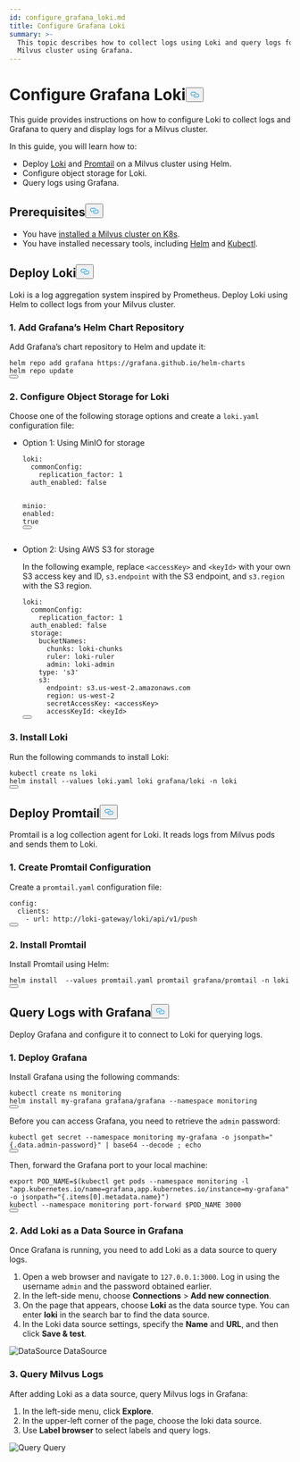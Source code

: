 ```yaml
---
id: configure_grafana_loki.md
title: Configure Grafana Loki
summary: >-
  This topic describes how to collect logs using Loki and query logs for a
  Milvus cluster using Grafana.
---
```

<h1 id="Configure-Grafana-Loki" class="common-anchor-header">Configure Grafana Loki<button data-href="#Configure-Grafana-Loki" class="anchor-icon" translate="no">
      <svg translate="no"
        aria-hidden="true"
        focusable="false"
        height="20"
        version="1.1"
        viewBox="0 0 16 16"
        width="16"
      >
        <path
          fill="#0092E4"
          fill-rule="evenodd"
          d="M4 9h1v1H4c-1.5 0-3-1.69-3-3.5S2.55 3 4 3h4c1.45 0 3 1.69 3 3.5 0 1.41-.91 2.72-2 3.25V8.59c.58-.45 1-1.27 1-2.09C10 5.22 8.98 4 8 4H4c-.98 0-2 1.22-2 2.5S3 9 4 9zm9-3h-1v1h1c1 0 2 1.22 2 2.5S13.98 12 13 12H9c-.98 0-2-1.22-2-2.5 0-.83.42-1.64 1-2.09V6.25c-1.09.53-2 1.84-2 3.25C6 11.31 7.55 13 9 13h4c1.45 0 3-1.69 3-3.5S14.5 6 13 6z"
        ></path>
      </svg>
    </button></h1><p>This guide provides instructions on how to configure Loki to collect logs and Grafana to query and display logs for a Milvus cluster.</p>
<p>In this guide, you will learn how to:</p>
<ul>
<li>Deploy <a href="https://grafana.com/docs/loki/latest/get-started/overview/">Loki</a> and <a href="https://grafana.com/docs/loki/latest/send-data/promtail/">Promtail</a> on a Milvus cluster using Helm.</li>
<li>Configure object storage for Loki.</li>
<li>Query logs using Grafana.</li>
</ul>
<h2 id="Prerequisites" class="common-anchor-header">Prerequisites<button data-href="#Prerequisites" class="anchor-icon" translate="no">
      <svg translate="no"
        aria-hidden="true"
        focusable="false"
        height="20"
        version="1.1"
        viewBox="0 0 16 16"
        width="16"
      >
        <path
          fill="#0092E4"
          fill-rule="evenodd"
          d="M4 9h1v1H4c-1.5 0-3-1.69-3-3.5S2.55 3 4 3h4c1.45 0 3 1.69 3 3.5 0 1.41-.91 2.72-2 3.25V8.59c.58-.45 1-1.27 1-2.09C10 5.22 8.98 4 8 4H4c-.98 0-2 1.22-2 2.5S3 9 4 9zm9-3h-1v1h1c1 0 2 1.22 2 2.5S13.98 12 13 12H9c-.98 0-2-1.22-2-2.5 0-.83.42-1.64 1-2.09V6.25c-1.09.53-2 1.84-2 3.25C6 11.31 7.55 13 9 13h4c1.45 0 3-1.69 3-3.5S14.5 6 13 6z"
        ></path>
      </svg>
    </button></h2><ul>
<li>You have <a href="/docs/v2.4.x/install_cluster-helm.md">installed a Milvus cluster on K8s</a>.</li>
<li>You have installed necessary tools, including <a href="https://helm.sh/docs/intro/install/">Helm</a> and <a href="https://kubernetes.io/docs/tasks/tools/">Kubectl</a>.</li>
</ul>
<h2 id="Deploy-Loki" class="common-anchor-header">Deploy Loki<button data-href="#Deploy-Loki" class="anchor-icon" translate="no">
      <svg translate="no"
        aria-hidden="true"
        focusable="false"
        height="20"
        version="1.1"
        viewBox="0 0 16 16"
        width="16"
      >
        <path
          fill="#0092E4"
          fill-rule="evenodd"
          d="M4 9h1v1H4c-1.5 0-3-1.69-3-3.5S2.55 3 4 3h4c1.45 0 3 1.69 3 3.5 0 1.41-.91 2.72-2 3.25V8.59c.58-.45 1-1.27 1-2.09C10 5.22 8.98 4 8 4H4c-.98 0-2 1.22-2 2.5S3 9 4 9zm9-3h-1v1h1c1 0 2 1.22 2 2.5S13.98 12 13 12H9c-.98 0-2-1.22-2-2.5 0-.83.42-1.64 1-2.09V6.25c-1.09.53-2 1.84-2 3.25C6 11.31 7.55 13 9 13h4c1.45 0 3-1.69 3-3.5S14.5 6 13 6z"
        ></path>
      </svg>
    </button></h2><p>Loki is a log aggregation system inspired by Prometheus. Deploy Loki using Helm to collect logs from your Milvus cluster.</p>
<h3 id="1-Add-Grafanas-Helm-Chart-Repository" class="common-anchor-header">1. Add Grafana’s Helm Chart Repository</h3><p>Add Grafana’s chart repository to Helm and update it:</p>
<pre><code translate="no">helm repo <span class="hljs-keyword">add</span> grafana https:<span class="hljs-comment">//grafana.github.io/helm-charts</span>
helm repo update
<button class="copy-code-btn"></button></code></pre>
<h3 id="2-Configure-Object-Storage-for-Loki" class="common-anchor-header">2. Configure Object Storage for Loki</h3><p>Choose one of the following storage options and create a <code translate="no">loki.yaml</code> configuration file:</p>
<ul>
<li><p>Option 1: Using MinIO for storage</p>
<pre><code translate="no" class="language-yaml"><span class="hljs-attr">loki:</span>
  <span class="hljs-attr">commonConfig:</span>
    <span class="hljs-attr">replication_factor:</span> <span class="hljs-number">1</span>
  <span class="hljs-attr">auth_enabled:</span> <span class="hljs-literal">false</span>

<span class="hljs-attr">minio:</span>
  <span class="hljs-attr">enabled:</span> <span class="hljs-literal">true</span>
<button class="copy-code-btn"></button></code></pre></li>
<li><p>Option 2: Using AWS S3 for storage</p>
<p>In the following example, replace <code translate="no">&lt;accessKey&gt;</code> and <code translate="no">&lt;keyId&gt;</code> with your own S3 access key and ID, <code translate="no">s3.endpoint</code> with the S3 endpoint, and <code translate="no">s3.region</code> with the S3 region.</p>
<pre><code translate="no" class="language-yaml"><span class="hljs-attr">loki:</span>
  <span class="hljs-attr">commonConfig:</span>
    <span class="hljs-attr">replication_factor:</span> <span class="hljs-number">1</span>
  <span class="hljs-attr">auth_enabled:</span> <span class="hljs-literal">false</span>
  <span class="hljs-attr">storage:</span>
    <span class="hljs-attr">bucketNames:</span>
      <span class="hljs-attr">chunks:</span> <span class="hljs-string">loki-chunks</span>
      <span class="hljs-attr">ruler:</span> <span class="hljs-string">loki-ruler</span>
      <span class="hljs-attr">admin:</span> <span class="hljs-string">loki-admin</span>
    <span class="hljs-attr">type:</span> <span class="hljs-string">&#x27;s3&#x27;</span>
    <span class="hljs-attr">s3:</span>
      <span class="hljs-attr">endpoint:</span> <span class="hljs-string">s3.us-west-2.amazonaws.com</span>
      <span class="hljs-attr">region:</span> <span class="hljs-string">us-west-2</span>
      <span class="hljs-attr">secretAccessKey:</span> <span class="hljs-string">&lt;accessKey&gt;</span>
      <span class="hljs-attr">accessKeyId:</span> <span class="hljs-string">&lt;keyId&gt;</span>
<button class="copy-code-btn"></button></code></pre></li>
</ul>
<h3 id="3-Install-Loki" class="common-anchor-header">3. Install Loki</h3><p>Run the following commands to install Loki:</p>
<pre><code translate="no" class="language-shell">kubectl create ns loki
helm install --values loki.yaml loki grafana/loki -n loki
<button class="copy-code-btn"></button></code></pre>
<h2 id="Deploy-Promtail" class="common-anchor-header">Deploy Promtail<button data-href="#Deploy-Promtail" class="anchor-icon" translate="no">
      <svg translate="no"
        aria-hidden="true"
        focusable="false"
        height="20"
        version="1.1"
        viewBox="0 0 16 16"
        width="16"
      >
        <path
          fill="#0092E4"
          fill-rule="evenodd"
          d="M4 9h1v1H4c-1.5 0-3-1.69-3-3.5S2.55 3 4 3h4c1.45 0 3 1.69 3 3.5 0 1.41-.91 2.72-2 3.25V8.59c.58-.45 1-1.27 1-2.09C10 5.22 8.98 4 8 4H4c-.98 0-2 1.22-2 2.5S3 9 4 9zm9-3h-1v1h1c1 0 2 1.22 2 2.5S13.98 12 13 12H9c-.98 0-2-1.22-2-2.5 0-.83.42-1.64 1-2.09V6.25c-1.09.53-2 1.84-2 3.25C6 11.31 7.55 13 9 13h4c1.45 0 3-1.69 3-3.5S14.5 6 13 6z"
        ></path>
      </svg>
    </button></h2><p>Promtail is a log collection agent for Loki. It reads logs from Milvus pods and sends them to Loki.</p>
<h3 id="1-Create-Promtail-Configuration" class="common-anchor-header">1. Create Promtail Configuration</h3><p>Create a <code translate="no">promtail.yaml</code> configuration file:</p>
<pre><code translate="no" class="language-yaml"><span class="hljs-attr">config:</span>
  <span class="hljs-attr">clients:</span>
    <span class="hljs-bullet">-</span> <span class="hljs-attr">url:</span> <span class="hljs-string">http://loki-gateway/loki/api/v1/push</span>
<button class="copy-code-btn"></button></code></pre>
<h3 id="2-Install-Promtail" class="common-anchor-header">2. Install Promtail</h3><p>Install Promtail using Helm:</p>
<pre><code translate="no" class="language-shell">helm install  --values promtail.yaml promtail grafana/promtail -n loki
<button class="copy-code-btn"></button></code></pre>
<h2 id="Query-Logs-with-Grafana" class="common-anchor-header">Query Logs with Grafana<button data-href="#Query-Logs-with-Grafana" class="anchor-icon" translate="no">
      <svg translate="no"
        aria-hidden="true"
        focusable="false"
        height="20"
        version="1.1"
        viewBox="0 0 16 16"
        width="16"
      >
        <path
          fill="#0092E4"
          fill-rule="evenodd"
          d="M4 9h1v1H4c-1.5 0-3-1.69-3-3.5S2.55 3 4 3h4c1.45 0 3 1.69 3 3.5 0 1.41-.91 2.72-2 3.25V8.59c.58-.45 1-1.27 1-2.09C10 5.22 8.98 4 8 4H4c-.98 0-2 1.22-2 2.5S3 9 4 9zm9-3h-1v1h1c1 0 2 1.22 2 2.5S13.98 12 13 12H9c-.98 0-2-1.22-2-2.5 0-.83.42-1.64 1-2.09V6.25c-1.09.53-2 1.84-2 3.25C6 11.31 7.55 13 9 13h4c1.45 0 3-1.69 3-3.5S14.5 6 13 6z"
        ></path>
      </svg>
    </button></h2><p>Deploy Grafana and configure it to connect to Loki for querying logs.</p>
<h3 id="1-Deploy-Grafana" class="common-anchor-header">1. Deploy Grafana</h3><p>Install Grafana using the following commands:</p>
<pre><code translate="no" class="language-shell">kubectl create ns monitoring
helm install my-grafana grafana/grafana --namespace monitoring
<button class="copy-code-btn"></button></code></pre>
<p>Before you can access Grafana, you need to retrieve the <code translate="no">admin</code> password:</p>
<pre><code translate="no" class="language-shell">kubectl get secret --namespace monitoring my-grafana -o jsonpath=&quot;{.data.admin-password}&quot; | base64 --decode ; echo
<button class="copy-code-btn"></button></code></pre>
<p>Then, forward the Grafana port to your local machine:</p>
<pre><code translate="no" class="language-shell">export POD_NAME=$(kubectl get pods --namespace monitoring -l &quot;app.kubernetes.io/name=grafana,app.kubernetes.io/instance=my-grafana&quot; -o jsonpath=&quot;{.items[0].metadata.name}&quot;)
kubectl --namespace monitoring port-forward $POD_NAME 3000
<button class="copy-code-btn"></button></code></pre>
<h3 id="2-Add-Loki-as-a-Data-Source-in-Grafana" class="common-anchor-header">2. Add Loki as a Data Source in Grafana</h3><p>Once Grafana is running, you need to add Loki as a data source to query logs.</p>
<ol>
<li>Open a web browser and navigate to <code translate="no">127.0.0.1:3000</code>. Log in using the username <code translate="no">admin</code> and the password obtained earlier.</li>
<li>In the left-side menu, choose <strong>Connections</strong> > <strong>Add new connection</strong>.</li>
<li>On the page that appears, choose <strong>Loki</strong> as the data source type. You can enter <strong>loki</strong> in the search bar to find the data source.</li>
<li>In the Loki data source settings, specify the <strong>Name</strong> and <strong>URL</strong>, and then click <strong>Save & test</strong>.</li>
</ol>
<p>
  <span class="img-wrapper">
    <img translate="no" src="/docs/v2.4.x/assets/datasource.jpg" alt="DataSource" class="doc-image" id="datasource" />
    <span>DataSource</span>
  </span>
</p>
<h3 id="3-Query-Milvus-Logs" class="common-anchor-header">3. Query Milvus Logs</h3><p>After adding Loki as a data source, query Milvus logs in Grafana:</p>
<ol>
<li>In the left-side menu, click <strong>Explore</strong>.</li>
<li>In the upper-left corner of the page, choose the loki data source.</li>
<li>Use <strong>Label browser</strong> to select labels and query logs.</li>
</ol>
<p>
  <span class="img-wrapper">
    <img translate="no" src="/docs/v2.4.x/assets/milvuslog.jpg" alt="Query" class="doc-image" id="query" />
    <span>Query</span>
  </span>
</p>
